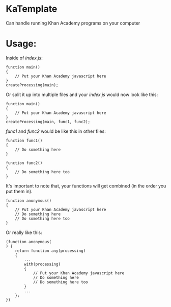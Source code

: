 # KaTemplate
Can handle running Khan Academy programs on your computer

# Usage:

Inside of _index.js_:

```
function main()
{
    // Put your Khan Academy javascript here
}
createProcessing(main);
```

Or split it up into multiple files and your _index.js_ would now look like this:
```
function main()
{
    // Put your Khan Academy javascript here
}
createProcessing(main, func1, func2);
```

_func1_ and _func2_ would be like this in other files:

```
function func1()
{
    // Do something here
}
```

```
function func2()
{
    // Do something here too
}
```

It's important to note that, your functions will get combined (in the order you put them in).

```
function anonymous()
{
    // Put your Khan Academy javascript here
    // Do something here
    // Do something here too
}
```

Or really like this:

```
(function anonymous(
) {
    return function any(processing)
    {
        ...
        with(processing)
        {
            // Put your Khan Academy javascript here
            // Do something here
            // Do something here too
        }
        ...
    };
})

```
